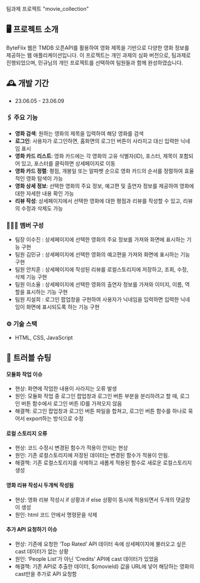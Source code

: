 팀과제 프로젝트 "movie_collection"
## 🖥️ 프로젝트 소개
ByteFlix 웹은 TMDB 오픈API를 활용하여 영화 제목을 기반으로 다양한 영화 정보를 제공하는 웹 애플리케이션입니다.
이 프로젝트는 개인 과제의 심화 버전으로, 팀과제로 진행되었으며, 민규님의 개인 프로젝트를 선택하여 팀원들과 함께 완성하였습니다.
<br>


## 🕰️ 개발 기간
* 23.06.05 - 23.06.09

### 🖇️ 주요 기능
- **영화 검색**: 원하는 영화의 제목을 입력하여 해당 영화를 검색
- **로그인**: 사용자가 로그인하면, 홈화면의 로그인 버튼이 사라지고 대신 입력한 닉네임 표시
- **영화 카드 리스트**: 영화 카드에는 각 영화의 고유 식별자(ID), 포스터, 제목이 포함되어 있고, 포스터를 클릭하면 상세페이지로 이동
- **영화 카드 정렬**: 평점, 개봉일 또는 알파벳 순으로 영화 카드의 순서를 정렬하여 효율적인 영화 탐색이 가능
- **영화 상세 정보**: 선택한 영화의 주요 정보, 예고편 및 출연자 정보를 제공하여 영화에 대한 자세한 내용 확인 가능
- **리뷰 작성**: 상세페이지에서 선택한 영화에 대한 평점과 리뷰를 작성할 수 있고, 리뷰의 수정과 삭제도 가능 

### 🧑‍🤝‍🧑 멤버 구성
- 팀장 이수진 : 상세페이지에 선택한 영화의 주요 정보를 가져와 화면에 표시하는 기능 구현 
- 팀원 김민규 : 상세페이지에 선택한 영화의 예고편을 가져와 화면에 표시하는 기능 구현  
- 팀원 안치훈 : 상세페이지에 작성된 리뷰를 로컬스토리지에 저장하고, 조회, 수정, 삭제 기능 구현
- 팀원 이소율 : 상세페이지에 선택한 영화의 출연자 정보를 가져와 이미지, 이름, 역할을 표시하는 기능 구현
- 팀원 지설희 : 로그인 팝업창을 구현하여 사용자가 닉네임을 입력하면 입력한 닉네임이 화면에 표시되도록 하는 기능 구현

### ⚙️ 기술 스택
- HTML, CSS, JavaScript

## 📌 트러블 슈팅
#### 모듈화 작업 이슈
- 현상: 화면에 작업한 내용이 사라지는 오류 발생
- 원인: 모듈화 작업 중 로그인 팝업창과 로그인 버튼 부분을 분리하려고 할 때, 로그인 버튼 함수에서 로그인 버튼 ID를 가져오지 않음
- 해결책: 로그인 팝업창과 로그인 버튼 파일을 합쳐고, 로그인 버튼 함수를 하나로 묶어서 export하는 방식으로 수정
#### 로컬 스토리지 오류
- 현상: 코드 수정시 변경된 함수가 적용이 안되는 현상
- 원인: 기존 로컬스토리지에 저장된 데이터는 변경된 함수가 적용이 안됨.
- 해결책: 기존 로컬스토리지를 삭제하고 새롭게 적용된 함수로 새로운 로컬스토리지 생성
#### 영화 리뷰 작성시 두개씩 작성됨
- 현상:  영화 리뷰 작성시 if 상황과 if else 상황이 동시에 적용되면서 두개의 댓글창이 생성
- 원인: html 코드 안에서 <script> 로 JS 파일을  header 와 body 에서 모두 연결
- 해결책: body 안에 있는  <script src="./.js" type="module"></script> 명령문을 삭제
#### 추가 API 요청하기 이슈
- 현상: 기존에 요청한 ‘Top Rated’ API 데이터 속에 상세페이지에 불러오고 싶은 cast 데이터가 없는 상황
- 원인: ‘People List’가 아닌 ‘Credits’ API에 cast 데이터가 있었음 
- 해결책: 기존 API로 추출한 데이터, ${movieId} 값을 URL에 넣어 해당하는 영화의 cast만을 추가로 API 요청함

